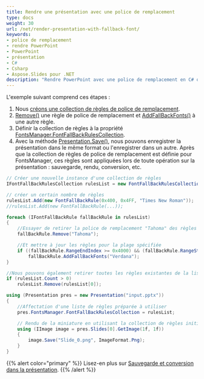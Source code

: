 ```yaml
---
title: Rendre une présentation avec une police de remplacement
type: docs
weight: 30
url: /net/render-presentation-with-fallback-font/
keywords: 
- police de remplacement
- rendre PowerPoint
- PowerPoint
- présentation
- C#
- Csharp
- Aspose.Slides pour .NET
description: "Rendre PowerPoint avec une police de remplacement en C# ou .NET"
---
```


L'exemple suivant comprend ces étapes :

1. Nous [créons une collection de règles de police de remplacement](/slides/net/create-fallback-fonts-collection/).
1. [Remove()](https://reference.aspose.com/slides/net/aspose.slides/fontfallbackrule/methods/remove) une règle de police de remplacement et [AddFallBackFonts()](https://reference.aspose.com/slides/net/aspose.slides/fontfallbackrule/methods/addfallbackfonts) à une autre règle.
1. Définir la collection de règles à la propriété [FontsManager.FontFallBackRulesCollection](https://reference.aspose.com/slides/net/aspose.slides/fontsmanager/properties/fontfallbackrulescollection).
1. Avec la méthode [Presentation.Save()](https://reference.aspose.com/slides/net/aspose.slides.presentation/save/methods/4), nous pouvons enregistrer la présentation dans le même format ou l'enregistrer dans un autre. Après que la collection de règles de police de remplacement est définie pour FontsManager, ces règles sont appliquées lors de toute opération sur la présentation : sauvegarde, rendu, conversion, etc.

```c#
// Créer une nouvelle instance d'une collection de règles
IFontFallBackRulesCollection rulesList = new FontFallBackRulesCollection();

// créer un certain nombre de règles
rulesList.Add(new FontFallBackRule(0x400, 0x4FF, "Times New Roman"));
//rulesList.Add(new FontFallBackRule(...));

foreach (IFontFallBackRule fallBackRule in rulesList)
{
	//Essayer de retirer la police de remplacement "Tahoma" des règles chargées
	fallBackRule.Remove("Tahoma");

	//Et mettre à jour les règles pour la plage spécifiée
	if ((fallBackRule.RangeEndIndex >= 0x4000) && (fallBackRule.RangeStartIndex < 0x5000))
		fallBackRule.AddFallBackFonts("Verdana");
}

//Nous pouvons également retirer toutes les règles existantes de la liste
if (rulesList.Count > 0)
	rulesList.Remove(rulesList[0]);

using (Presentation pres = new Presentation("input.pptx"))
{
    //Affectation d'une liste de règles préparée à utiliser
    pres.FontsManager.FontFallBackRulesCollection = rulesList;

    // Rendu de la miniature en utilisant la collection de règles initialisée et sauvegarde au format PNG
    using (IImage image = pres.Slides[0].GetImage(1f, 1f))
    {
        image.Save("Slide_0.png", ImageFormat.Png);
    }
}
```

{{% alert color="primary" %}} 
Lisez-en plus sur [Sauvegarde et conversion dans la présentation](/slides/net/creating-saving-and-converting-a-presentation/).
{{% /alert %}}